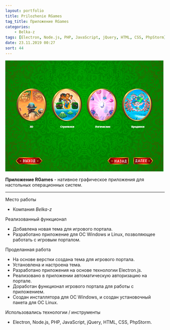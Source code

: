 ```yaml
---
layout: portfolio
title: Prilozhenie RGames
tag_title: Приложение RGames
categories:
    - Belka-z
tags: [Electron, Node.js, PHP, JavaScript, jQuery, HTML, CSS, PhpStorm]
date: 23.11.2019 00:27
sort: 44
---
```


![Приложение RGames](../../assets/img/work/rgames.jpg)

**Приложение RGames** - нативное графическое приложения для настольных операционных систем.

---

Место работы

* Компания _Belka-z_

Реализованный функционал

* Добавлена новая тема для игрового портала.
* Разработано приложение для ОС Windows и Linux, позволяющее работать с игровым порталом.

Проделанная работа

* На основе верстки создана тема для игрового портала.
* Установлена и настроена тема.
* Разработано приложения на основе технологии Electron.js.
* Реализовано в приложении автоматическую авторизацию на портале.
* Доработан функционал игрового портала для работы с приложением.
* Создан инсталлятора для OC Windows, и создан установочный пакета для ОС Linux.

Использовались технологии / инструменты

* Electron, Node.js, PHP, JavaScript, jQuery, HTML, CSS, PhpStorm.

